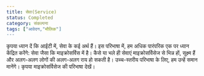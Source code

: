 ```yaml
---
title: सेवा(Service)
status: Completed
category: संकल्पना
tags: ["आवेदन,"मौलिक"]
---
```


कृपया ध्यान दें कि आईटी में, सेवा के कई अर्थ हैं। इस परिभाषा में, हम अधिक पारंपरिक एक पर ध्यान केंद्रित करेंगे: सेवा जैसा कि माइक्रोसर्विस में है। कैसे या भले ही सेवाएं माइक्रोसर्विसेज से भिन्न हों, सूक्ष्म हैं और अलग-अलग लोगों की अलग-अलग राय हो सकती है। उच्च-स्तरीय परिभाषा के लिए, हम उन्हें समान मानेंगे। कृपया माइक्रोसर्विसेज की परिभाषा देखें।